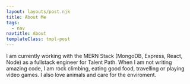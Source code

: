```yaml
---
layout: layouts/post.njk
title: About Me
tags:
  - nav
navtitle: About
templateClass: tmpl-post
---
```


I am currently working with the MERN Stack (MongoDB, Express, React, Node) as a fullstack engineer for Talent Path. When I am not writing amazing code, I am rock climbing, eating good food, travelling or playing video games. I also love animals and care for the enviroment.